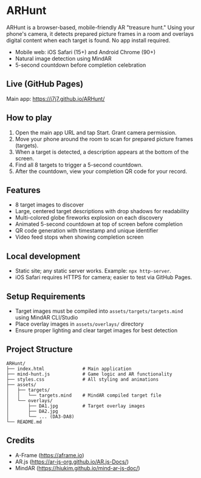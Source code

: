 # ARHunt

ARHunt is a browser-based, mobile-friendly AR "treasure hunt." Using your phone's camera, it detects prepared picture frames in a room and overlays digital content when each target is found. No app install required.

- Mobile web: iOS Safari (15+) and Android Chrome (90+)
- Natural image detection using MindAR
- 5-second countdown before completion celebration

## Live (GitHub Pages)
Main app: https://j7j7.github.io/ARHunt/

## How to play
1. Open the main app URL and tap Start. Grant camera permission.
2. Move your phone around the room to scan for prepared picture frames (targets).
3. When a target is detected, a description appears at the bottom of the screen.
4. Find all 8 targets to trigger a 5-second countdown.
5. After the countdown, view your completion QR code for your record.

## Features
- 8 target images to discover
- Large, centered target descriptions with drop shadows for readability
- Multi-colored globe fireworks explosion on each discovery
- Animated 5-second countdown at top of screen before completion
- QR code generation with timestamp and unique identifier
- Video feed stops when showing completion screen

## Local development
- Static site; any static server works. Example: `npx http-server`.
- iOS Safari requires HTTPS for camera; easier to test via GitHub Pages.

## Setup Requirements
- Target images must be compiled into `assets/targets/targets.mind` using MindAR CLI/Studio
- Place overlay images in `assets/overlays/` directory
- Ensure proper lighting and clear target images for best detection

## Project Structure
```
ARHunt/
├── index.html              # Main application
├── mind-hunt.js            # Game logic and AR functionality
├── styles.css              # All styling and animations
├── assets/
│   ├── targets/
│   │   └── targets.mind    # MindAR compiled target file
│   └── overlays/
│       ├── DA1.jpg         # Target overlay images
│       ├── DA2.jpg
│       └── ... (DA3-DA8)
└── README.md
```

## Credits
- A-Frame (https://aframe.io)
- AR.js (https://ar-js-org.github.io/AR.js-Docs/)
- MindAR (https://hiukim.github.io/mind-ar-js-doc/)

